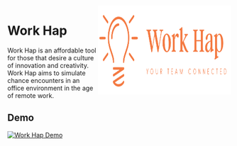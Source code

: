 <img src="img/logo.svg" width=300 height=200 align="right" alt="logo">

# Work Hap
Work Hap is an affordable tool for those that desire a culture of innovation and creativity. Work Hap aims to simulate chance encounters in an office environment in the age of remote work.

## Demo
[![Work Hap Demo](https://res.cloudinary.com/marcomontalbano/image/upload/v1649623723/video_to_markdown/images/vimeo--697966591-c05b58ac6eb4c4700831b2b3070cd403.jpg)](https://vimeo.com/697966591 "Work Hap Demo")